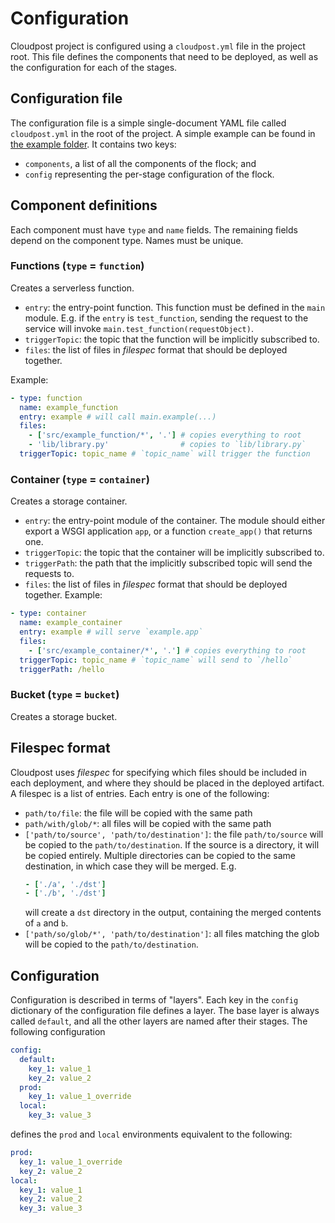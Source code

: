# Configuration

Cloudpost project is configured using a `cloudpost.yml` file in the project root. This file defines the components that need to be deployed, as well as the configuration for each of the stages.

## Configuration file

The configuration file is a simple single-document YAML file called `cloudpost.yml` in the root of the project. A simple example can be found in [the example folder](https://github.com/profMagija/cloudpost/blob/master/example/cloudpost.yml). It contains two keys:

- `components`, a list of all the components of the flock; and
- `config` representing the per-stage configuration of the flock.

## Component definitions

Each component must have `type` and `name` fields. The remaining fields depend on the component type. Names must be unique.

### Functions (`type` = `function`)

Creates a serverless function.

- `entry`: the entry-point function. This function must be defined in the `main` module. E.g. if the `entry` is `test_function`, sending the request to the service will invoke `main.test_function(requestObject)`.
- `triggerTopic`: the topic that the function will be implicitly subscribed to.
- `files`: the list of files in *filespec* format that should be deployed together.

Example:

```yml
- type: function
  name: example_function
  entry: example # will call main.example(...)
  files:
    - ['src/example_function/*', '.'] # copies everything to root
    - 'lib/library.py'                # copies to `lib/library.py`
  triggerTopic: topic_name # `topic_name` will trigger the function
```


### Container (`type` = `container`)

Creates a storage container.

- `entry`: the entry-point module of the container. The module should either export a WSGI application `app`, or a function `create_app()` that returns one.
- `triggerTopic`: the topic that the container will be implicitly subscribed to.
- `triggerPath`: the path that the implicitly subscribed topic will send the requests to.
- `files`: the list of files in *filespec* format that should be deployed together.
Example:

```yml
- type: container
  name: example_container
  entry: example # will serve `example.app`
  files:
    - ['src/example_container/*', '.'] # copies everything to root
  triggerTopic: topic_name # `topic_name` will send to `/hello`
  triggerPath: /hello
```

### Bucket (`type` = `bucket`)

Creates a storage bucket.

## Filespec format

Cloudpost uses *filespec* for specifying which files should be included in each deployment, and where they should be placed in the deployed artifact. A filespec is a list of entries. Each entry is one of the following:

- `path/to/file`: the file will be copied with the same path
- `path/with/glob/*`: all files will be copied with the same path
- `['path/to/source', 'path/to/destination']`: the file `path/to/source` will be copied to the `path/to/destination`. If the source is a directory, it will be copied entirely. Multiple directories can be copied to the same destination, in which case they will be merged. E.g.
  ```yml
  - ['./a', './dst']
  - ['./b', './dst']
  ```
  will create a `dst` directory in the output, containing the merged contents of `a` and `b`.
- `['path/so/glob/*', 'path/to/destination']`: all files matching the glob will be copied to the `path/to/destination`.


## Configuration

Configuration is described in terms of "layers". Each key in the `config` dictionary of the configuration file defines a layer. The base layer is always called `default`, and all the other layers are named after their stages. The following configuration

```yml
config:
  default:
    key_1: value_1
    key_2: value_2
  prod:
    key_1: value_1_override
  local:
    key_3: value_3
```

defines the `prod` and `local` environments equivalent to the following:

```yml
prod:
  key_1: value_1_override
  key_2: value_2
local:
  key_1: value_1
  key_2: value_2
  key_3: value_3
```